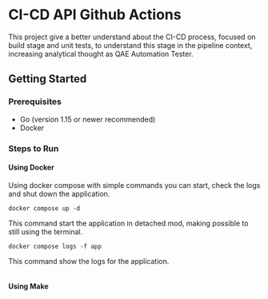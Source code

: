 # CI-CD API Github Actions
This project give a better understand about the CI-CD process, focused on build stage and unit tests, to understand this stage in the pipeline context, increasing analytical thought as QAE Automation Tester.

## Getting Started

### Prerequisites
* Go (version 1.15 or newer recommended)
* Docker

### Steps to Run

#### Using Docker

Using docker compose with simple commands you can start, check the logs and shut down the application.

```
docker compose up -d 
```
This command start the application in detached mod, making possible to still using the terminal.

```
docker compose logs -f app
```
This command show the logs for the application.

```

```

#### Using Make

